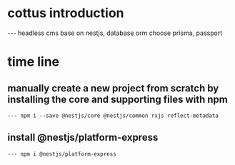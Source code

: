 # cottus introduction
--- headless cms base on nestjs, database orm choose prisma, passport

# time line
## manually create a new project from scratch by installing the core and supporting files with npm
    --- npm i --save @nestjs/core @nestjs/common rxjs reflect-metadata
## install @nestjs/platform-express
    --- npm i @nestjs/platform-express

